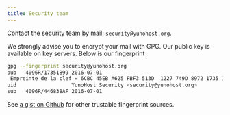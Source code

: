 ```yaml
---
title: Security team
---
```


Contact the security team by mail: `security@yunohost.org`.

We strongly advise you to encrypt your mail with GPG. Our public key is available on key servers. Below is our fingerprint

```bash
gpg --fingerprint security@yunohost.org
pub   4096R/17351899 2016-07-01
 Empreinte de la clef = 6CBC 45EB A625 FBF3 513D  1227 749D 8972 1735 1899
uid                  YunoHost Security <security@yunohost.org>
sub   4096R/446838AF 2016-07-01
```

See [a gist on Github](https://gist.github.com/opi/4496024dc3ff29ab2e068fd57092ab7c) for other trustable fingerprint sources.
